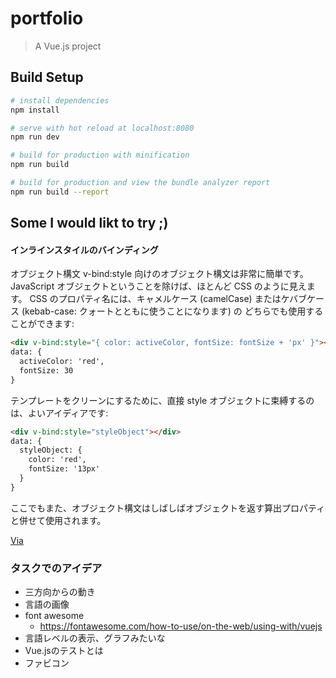 # portfolio

> A Vue.js project

## Build Setup

``` bash
# install dependencies
npm install

# serve with hot reload at localhost:8080
npm run dev

# build for production with minification
npm run build

# build for production and view the bundle analyzer report
npm run build --report
```

##  Some I would likt to try ;)
#### インラインスタイルのバインディング
オブジェクト構文
v-bind:style 向けのオブジェクト構文は非常に簡単です。
JavaScript オブジェクトということを除けば、ほとんど CSS のように見えます。
CSS のプロパティ名には、キャメルケース (camelCase) またはケバブケース (kebab-case: クォートとともに使うことになります) の
どちらでも使用することができます:

``` html
<div v-bind:style="{ color: activeColor, fontSize: fontSize + 'px' }"></div>
data: {
  activeColor: 'red',
  fontSize: 30
}
```

テンプレートをクリーンにするために、直接 style オブジェクトに束縛するのは、よいアイディアです:

``` html
<div v-bind:style="styleObject"></div>
data: {
  styleObject: {
    color: 'red',
    fontSize: '13px'
  }
}
```

ここでもまた、オブジェクト構文はしばしばオブジェクトを返す算出プロパティと併せて使用されます。

[Via](https://jp.vuejs.org/v2/guide/class-and-style.html)


### タスクでのアイデア
- 三方向からの動き
- 言語の画像
- font awesome
  - https://fontawesome.com/how-to-use/on-the-web/using-with/vuejs
- 言語レベルの表示、グラフみたいな
- Vue.jsのテストとは
- ファビコン
